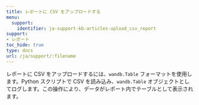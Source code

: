 ```yaml
---
title: レポートに CSV をアップロードする
menu:
  support:
    identifier: ja-support-kb-articles-upload_csv_report
support:
- レポート
toc_hide: true
type: docs
url: /ja/support/:filename
---
```


レポートに CSV をアップロードするには、`wandb.Table` フォーマットを使用します。Python スクリプトで CSV を読み込み、`wandb.Table` オブジェクトとしてログします。この操作により、データがレポート内でテーブルとして表示されます。